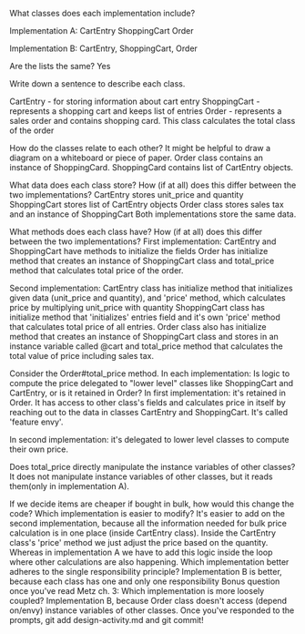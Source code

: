 

What classes does each implementation include?

Implementation A:
CartEntry
ShoppingCart
Order

Implementation B:
CartEntry,
ShoppingCart,
Order

Are the lists the same? Yes

Write down a sentence to describe each class.

CartEntry - for storing information about cart entry
ShoppingCart - represents a shopping cart and keeps list of entries
Order - represents a sales order and contains shopping card. This class calculates the total class of the order

How do the classes relate to each other? It might be helpful to draw a diagram on a whiteboard or piece of paper.
 Order class contains an instance of ShoppingCard. ShoppingCard contains list of CartEntry objects.


What data does each class store? How (if at all) does this differ between the two implementations?
CartEntry stores unit_price and quantity
ShoppingCart stores list of CartEntry objects
Order class stores sales tax and an instance of ShoppingCart
Both implementations store the same data.


What methods does each class have? How (if at all) does this differ between the two implementations?
First implementation:
CartEntry and ShoppingCart have methods to initialize the fields
Order has initialize method that creates an instance of ShoppingCart class and total_price method that calculates total price of the order.

Second implementation:
CartEntry class has initialize method that initializes  given data (unit_price and quantity), and 'price' method, which calculates price by multiplying unit_price with quantity
ShoppingCart class has initialize method that 'initializes' entries field and it's own 'price' method that calculates total price of all entries.
Order class also has initialize method that creates an instance of ShoppingCart class and stores in an instance variable called @cart and total_price method that calculates the total value of price including sales tax.


Consider the Order#total_price method. In each implementation:
Is logic to compute the price delegated to "lower level" classes like ShoppingCart and CartEntry, or is it retained in Order?
In first implementation:
it's retained in Order. It has access to other class's fields and calculates price in itself by reaching out to the data in classes CartEntry and ShoppingCart. It's called 'feature envy'.

In second implementation: it's delegated to lower level classes to compute their own price.  

Does total_price directly manipulate the instance variables of other classes?
It does not manipulate instance variables of other classes, but it reads them(only in implementation A).

If we decide items are cheaper if bought in bulk, how would this change the code? Which implementation is easier to modify?
It's easier to add on the second implementation, because all the information needed for bulk price calculation is in one place (inside CartEntry class). Inside the CartEntry class's 'price' method we just adjust the price based on the quantity. Whereas in implementation A we have to add this logic inside the loop where other calculations are also happening.
Which implementation better adheres to the single responsibility principle? Implementation B is better, because each class has one and only one responsibility
Bonus question once you've read Metz ch. 3: Which implementation is more loosely coupled? Implementation B, because Order class doesn't access (depend on/envy) instance variables of other classes.
Once you've responded to the prompts, git add design-activity.md and git commit!
